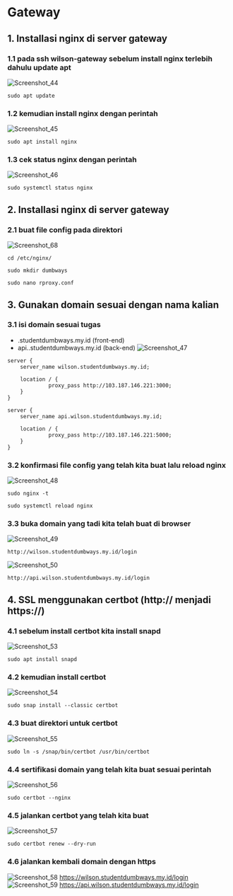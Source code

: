 # Gateway
## 1. Installasi nginx di server gateway
### 1.1 pada ssh wilson-gateway sebelum install nginx terlebih dahulu update apt
![Screenshot_44](https://github.com/wilsonakbar/devops18-dumbways-WilsonAkbar/assets/132327628/9bb26ae5-17a0-408f-a2d3-5c98c8a446f8)
```
sudo apt update
```
### 1.2 kemudian install nginx dengan perintah
![Screenshot_45](https://github.com/wilsonakbar/devops18-dumbways-WilsonAkbar/assets/132327628/b5436997-f248-4acb-a038-c54f7ab855ce)
```
sudo apt install nginx
```
### 1.3 cek status nginx dengan perintah
![Screenshot_46](https://github.com/wilsonakbar/devops18-dumbways-WilsonAkbar/assets/132327628/df39224e-3f77-45bd-ae45-b7df9a26ae34)
```
sudo systemctl status nginx
```
## 2. Installasi nginx di server gateway
### 2.1 buat file config pada direktori
![Screenshot_68](https://github.com/wilsonakbar/devops18-dumbways-WilsonAkbar/assets/132327628/a828c1ab-cd50-4c31-afdc-41b44a2b180c)
```
cd /etc/nginx/
```
```
sudo mkdir dumbways
```
```
sudo nano rproxy.conf
```
## 3. Gunakan domain sesuai dengan nama kalian
### 3.1 isi domain sesuai tugas
- <nama>.studentdumbways.my.id (front-end)
- api.<nama>.studentdumbways.my.id (back-end)
![Screenshot_47](https://github.com/wilsonakbar/devops18-dumbways-WilsonAkbar/assets/132327628/4a3b437e-bada-418b-bf79-1ac01facca95)
```
server {
    server_name wilson.studentdumbways.my.id;

    location / {
             proxy_pass http://103.187.146.221:3000;
    }
}

server {
    server_name api.wilson.studentdumbways.my.id;

    location / {
             proxy_pass http://103.187.146.221:5000;
    }
}
```
### 3.2 konfirmasi file config yang telah kita buat lalu reload nginx
![Screenshot_48](https://github.com/wilsonakbar/devops18-dumbways-WilsonAkbar/assets/132327628/17c47c45-1d45-474f-b759-9ef2c6bb225b)
```
sudo nginx -t
```
```
sudo systemctl reload nginx
```
### 3.3 buka domain yang tadi kita telah buat di browser
![Screenshot_49](https://github.com/wilsonakbar/devops18-dumbways-WilsonAkbar/assets/132327628/46a6dabb-f5f5-4090-bb2f-c3e3e3e8fa7f)
```
http://wilson.studentdumbways.my.id/login
```
![Screenshot_50](https://github.com/wilsonakbar/devops18-dumbways-WilsonAkbar/assets/132327628/e2d30561-4120-4c76-9b70-45154dd3c1f3)
```
http://api.wilson.studentdumbways.my.id/login
```
## 4. SSL menggunakan certbot (http:// menjadi https://)
### 4.1 sebelum install certbot kita install snapd
![Screenshot_53](https://github.com/wilsonakbar/devops18-dumbways-WilsonAkbar/assets/132327628/607c37dd-f5e3-4eb5-b812-72cd378e8ee2)
```
sudo apt install snapd
```
### 4.2 kemudian install certbot
![Screenshot_54](https://github.com/wilsonakbar/devops18-dumbways-WilsonAkbar/assets/132327628/073caeaf-7050-41f0-952b-e2ecfb24a04b)
```
sudo snap install --classic certbot
```
### 4.3 buat direktori untuk certbot
![Screenshot_55](https://github.com/wilsonakbar/devops18-dumbways-WilsonAkbar/assets/132327628/374c0ad9-87eb-41e2-b5a8-489d238bcedc)
```
sudo ln -s /snap/bin/certbot /usr/bin/certbot
```
### 4.4 sertifikasi domain yang telah kita buat sesuai perintah
![Screenshot_56](https://github.com/wilsonakbar/devops18-dumbways-WilsonAkbar/assets/132327628/f441df21-db8c-49d4-84aa-4d4011c3c5b5)
```
sudo certbot --nginx
```
### 4.5 jalankan certbot yang telah kita buat
![Screenshot_57](https://github.com/wilsonakbar/devops18-dumbways-WilsonAkbar/assets/132327628/209622f4-c1d1-4bee-8802-f789585cd278)
```
sudo certbot renew --dry-run
```
### 4.6 jalankan kembali domain dengan https
![Screenshot_58](https://github.com/wilsonakbar/devops18-dumbways-WilsonAkbar/assets/132327628/bc56b56a-70ee-4fce-aa69-e53e95811f75)
https://wilson.studentdumbways.my.id/login
![Screenshot_59](https://github.com/wilsonakbar/devops18-dumbways-WilsonAkbar/assets/132327628/c8cbd890-3604-4519-a291-09dd8343ed48)
https://api.wilson.studentdumbways.my.id/login
